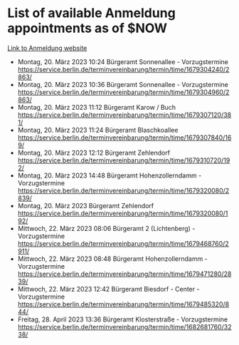 # List of available Anmeldung appointments as of $NOW
[Link to Anmeldung website](https://service.berlin.de/terminvereinbarung/termin/tag.php?termin=1&anliegen[]=120686&dienstleisterlist=122210,122217,327316,122219,327312,122227,327314,122231,327346,122243,327348,122254,122252,329742,122260,329745,122262,329748,122271,327278,122273,327274,122277,327276,330436,122280,327294,122282,327290,122284,327292,122291,327270,122285,327266,122286,327264,122296,327268,150230,329760,122297,327286,122294,327284,122312,329763,122314,329775,122304,327330,122311,327334,122309,327332,317869,122281,327352,122279,329772,122283,122276,327324,122274,327326,122267,329766,122246,327318,122251,327320,122257,327322,122208,327298,122226,327300&herkunft=http%3A%2F%2Fservice.berlin.de%2Fdienstleistung%2F120686%2F)
- Montag, 20. März 2023 10:24 Bürgeramt Sonnenallee - Vorzugstermine https://service.berlin.de/terminvereinbarung/termin/time/1679304240/2863/
- Montag, 20. März 2023 10:36 Bürgeramt Sonnenallee - Vorzugstermine https://service.berlin.de/terminvereinbarung/termin/time/1679304960/2863/
- Montag, 20. März 2023 11:12 Bürgeramt Karow / Buch https://service.berlin.de/terminvereinbarung/termin/time/1679307120/381/
- Montag, 20. März 2023 11:24 Bürgeramt Blaschkoallee https://service.berlin.de/terminvereinbarung/termin/time/1679307840/169/
- Montag, 20. März 2023 12:12 Bürgeramt Zehlendorf https://service.berlin.de/terminvereinbarung/termin/time/1679310720/192/
- Montag, 20. März 2023 14:48 Bürgeramt Hohenzollerndamm - Vorzugstermine https://service.berlin.de/terminvereinbarung/termin/time/1679320080/2839/
- Montag, 20. März 2023  Bürgeramt Zehlendorf https://service.berlin.de/terminvereinbarung/termin/time/1679320080/192/
- Mittwoch, 22. März 2023 08:06 Bürgeramt 2 (Lichtenberg) - Vorzugstermine https://service.berlin.de/terminvereinbarung/termin/time/1679468760/2911/
- Mittwoch, 22. März 2023 08:48 Bürgeramt Hohenzollerndamm - Vorzugstermine https://service.berlin.de/terminvereinbarung/termin/time/1679471280/2839/
- Mittwoch, 22. März 2023 12:42 Bürgeramt Biesdorf - Center - Vorzugstermine https://service.berlin.de/terminvereinbarung/termin/time/1679485320/844/
- Freitag, 28. April 2023 13:36 Bürgeramt Klosterstraße - Vorzugstermine https://service.berlin.de/terminvereinbarung/termin/time/1682681760/3238/
